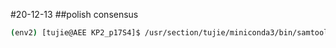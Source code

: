 #20-12-13
##polish consensus
```bash
(env2) [tujie@AEE KP2_p17S4]$ /usr/section/tujie/miniconda3/bin/samtools view -Sb - >KP_p17S4.ctg.lay.map.bam
```
